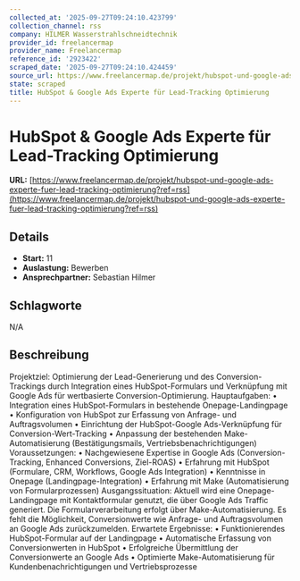 ```yaml
---
collected_at: '2025-09-27T09:24:10.423799'
collection_channel: rss
company: HILMER Wasserstrahlschneidtechnik
provider_id: freelancermap
provider_name: Freelancermap
reference_id: '2923422'
scraped_date: '2025-09-27T09:24:10.424459'
source_url: https://www.freelancermap.de/projekt/hubspot-und-google-ads-experte-fuer-lead-tracking-optimierung?ref=rss
state: scraped
title: HubSpot & Google Ads Experte für Lead-Tracking Optimierung
---
```



# HubSpot & Google Ads Experte für Lead-Tracking Optimierung
**URL:** [https://www.freelancermap.de/projekt/hubspot-und-google-ads-experte-fuer-lead-tracking-optimierung?ref=rss](https://www.freelancermap.de/projekt/hubspot-und-google-ads-experte-fuer-lead-tracking-optimierung?ref=rss)
## Details
- **Start:** 11
- **Auslastung:** Bewerben
- **Ansprechpartner:** Sebastian Hilmer

## Schlagworte
N/A

## Beschreibung
Projektziel: Optimierung der Lead-Generierung und des Conversion-Trackings durch Integration eines HubSpot-Formulars und Verknüpfung mit Google Ads für wertbasierte Conversion-Optimierung. Hauptaufgaben: • Integration eines HubSpot-Formulars in bestehende Onepage-Landingpage • Konfiguration von HubSpot zur Erfassung von Anfrage- und Auftragsvolumen • Einrichtung der HubSpot-Google Ads-Verknüpfung für Conversion-Wert-Tracking • Anpassung der bestehenden Make-Automatisierung (Bestätigungsmails, Vertriebsbenachrichtigungen) Voraussetzungen: • Nachgewiesene Expertise in Google Ads (Conversion-Tracking, Enhanced Conversions, Ziel-ROAS) • Erfahrung mit HubSpot (Formulare, CRM, Workflows, Google Ads Integration) • Kenntnisse in Onepage (Landingpage-Integration) • Erfahrung mit Make (Automatisierung von Formularprozessen) Ausgangssituation: Aktuell wird eine Onepage-Landingpage mit Kontaktformular genutzt, die über Google Ads Traffic generiert. Die Formularverarbeitung erfolgt über Make-Automatisierung. Es fehlt die Möglichkeit, Conversionwerte wie Anfrage- und Auftragsvolumen an Google Ads zurückzumelden. Erwartete Ergebnisse: • Funktionierendes HubSpot-Formular auf der Landingpage • Automatische Erfassung von Conversionwerten in HubSpot • Erfolgreiche Übermittlung der Conversionwerte an Google Ads • Optimierte Make-Automatisierung für Kundenbenachrichtigungen und Vertriebsprozesse